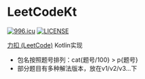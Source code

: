 # LeetCodeKt

[![996.icu](https://img.shields.io/badge/link-996.icu-red.svg)](https://996.icu)
[![LICENSE](https://img.shields.io/badge/license-Anti%20996-blue.svg)](https://github.com/996icu/996.ICU/blob/master/LICENSE)


[力扣 (LeetCode)](https://leetcode-cn.com/) Kotlin实现

- 包名按照题号排列：cat{题号/100} > p{题号}
- 部分题目有多种解法版本，放在v1/v2/v3...下
